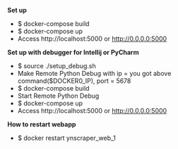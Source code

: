 **Set up**

* $ docker-compose build
* $ docker-compose up
* Access http://localhost:5000 or http://0.0.0.0:5000


**Set up with debugger for Intellij or PyCharm**

* $ source ./setup_debug.sh
* Make Remote Python Debug with ip = you got above command($DOCKER0_IP), port = 5678
* $ docker-compose build
* Start Remote Python Debug
* $ docker-compose up
* Access http://localhost:5000 or http://0.0.0.0:5000


**How to restart webapp**

* $ docker restart ynscraper_web_1

